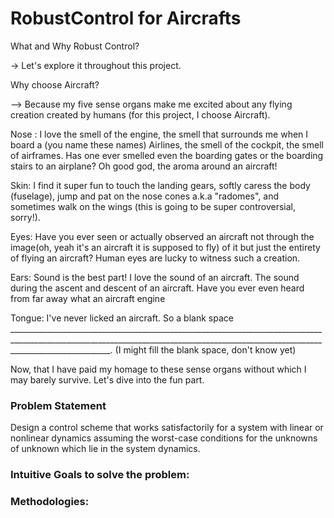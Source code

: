 # RobustControl for Aircrafts
What and Why Robust Control? 

-> Let's explore it throughout this project. 

Why choose Aircraft? 

--> Because my five sense organs make me excited about any flying creation created by humans (for this project, I choose Aircraft). 

Nose : I love the smell of the engine, the smell that surrounds me when I board a (you name these names) Airlines, the smell of the cockpit, the smell of airframes. Has one ever smelled even the boarding gates or the boarding stairs to an airplane? Oh good god, the aroma around an aircraft!

Skin: I find it super fun to touch the landing gears, softly caress the body (fuselage), jump and pat on the nose cones a.k.a "radomes", and sometimes walk on the wings (this is going to be super controversial, sorry!).

Eyes: Have you ever seen or actually observed an aircraft not through the image(oh, yeah it's an aircraft it is supposed to fly) of it but just the entirety of flying an aircraft? Human eyes are lucky to witness such a creation.

Ears: Sound is the best part! I love the sound of an aircraft. The sound during the ascent and descent of an aircraft. Have you ever even heard from far away what an aircraft engine

Tongue: I've never licked an aircraft. So a blank space _____________________________________________________________________________________________________________________________________________________________________________________. (I might fill the blank space, don't know yet)

Now, that I have paid my homage to these sense organs without which I may barely survive. Let's dive into the fun part.

### Problem Statement
Design a control scheme that works satisfactorily for a system with linear or nonlinear dynamics assuming the worst-case conditions for the unknowns of unknown which lie in the system dynamics.

### Intuitive Goals to solve the problem:


### Methodologies:

